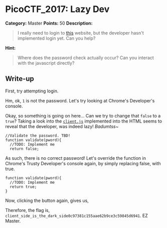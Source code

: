 # PicoCTF_2017: Lazy Dev

**Category:** Master
**Points:** 50
**Description:**

>I really need to login to [this](http://shell2017.picoctf.com:35895/) website, but the developer hasn't implemented login yet. Can you help?

**Hint:**

>Where does the password check actually occur?
Can you interact with the javascript directly?

## Write-up
First, try attempting login.

Hm, ok, `1` is not the password. Let's try looking at Chrome's Developer's console.

Okay, so something is going on here... Can we try to change that `false` to a `true`? Taking a look into the [`client.js`](client.js) implemented into the HTML seems to reveal that the developer, was indeed lazy! _Badumtss~_

    //Validate the password. TBD!
    function validate(pword){
      //TODO: Implement me
      return false;

As such, there is no correct password! Let's override the function in Chrome's Trusty Developer's console again, by simply replacing false, with true.

    function validate(pword){
      //TODO: Implement me
      return true;
    }

Now, clicking the button again, gives us,

Therefore, the flag is, `client_side_is_the_dark_side0c97381c155aae62b9ce3c59845d6941`. EZ Master.
